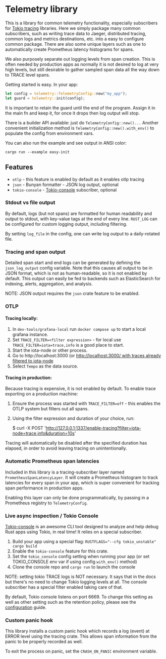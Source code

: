 # Telemetry library

This is a library for common telemetry functionality, especially subscribers for [Tokio tracing](https://github.com/tokio-rs/tracing)
libraries. Here we simply package many common subscribers, such as writing trace data to Jaeger, distributed tracing,
common logs and metrics destinations, etc. into a easy to configure common package. There are also
some unique layers such as one to automatically create Prometheus latency histograms for spans.

We also purposely separate out logging levels from span creation. This is often needed by production apps
as normally it is not desired to log at very high levels, but still desirable to gather sampled span data
all the way down to TRACE level spans.

Getting started is easy. In your app:

```rust
let config = telemetry::TelemetryConfig::new("my_app");
let guard = telemetry::init(config);
```

It is important to retain the guard until the end of the program. Assign it in the main fn and keep it,
for once it drops then log output will stop.

There is a builder API available: just do `TelemetryConfig::new()...` Another convenient initialization method
is `TelemetryConfig::new().with_env()` to populate the config from environment vars.

You can also run the example and see output in ANSI color:

    cargo run --example easy-init

## Features

- `otlp` - this feature is enabled by default as it enables otlp tracing
- `json` - Bunyan formatter - JSON log output, optional
- `tokio-console` - [Tokio-console](https://github.com/tokio-rs/console) subscriber, optional

### Stdout vs file output

By default, logs (but not spans) are formatted for human readability and output to stdout, with key-value tags at the end of every line.
`RUST_LOG` can be configured for custom logging output, including filtering.

By setting `log_file` in the config, one can write log output to a daily-rotated file.

### Tracing and span output

Detailed span start and end logs can be generated by defining the `json_log_output` config variable. Note that this causes all output to be in JSON format, which is not as human-readable, so it is not enabled by default.
This output can easily be fed to backends such as ElasticSearch for indexing, alerts, aggregation, and analysis.

NOTE: JSON output requires the `json` crate feature to be enabled.

### OTLP

#### Tracing locally:

1. In `dev-tools/grafana-local` run `docker compose up` to start a local grafana instance.
2. Set `TRACE_FILTER=<filter expression>` - for local use `TRACE_FILTER=iota=trace,info` is a good place to start.
3. Start the iota-node or other process.
4. Go to http://localhost:3000 (or [http://localhost:3000/ with traces already filtered to iota-node](http://localhost:3000/explore?panes=%7B%22iHz%22:%7B%22datasource%22:%22tempo%22,%22queries%22:%5B%7B%22refId%22:%22A%22,%22datasource%22:%7B%22type%22:%22tempo%22,%22uid%22:%22tempo%22%7D,%22queryType%22:%22traceqlSearch%22,%22limit%22:20,%22filters%22:%5B%7B%22id%22:%22service-name%22,%22tag%22:%22service.name%22,%22operator%22:%22%3D%22,%22scope%22:%22resource%22,%22value%22:%5B%22iota-node%22%5D,%22valueType%22:%22string%22%7D,%7B%22id%22:%22span-name%22,%22tag%22:%22name%22,%22operator%22:%22%3D%22,%22scope%22:%22span%22,%22value%22:%5B%5D,%22valueType%22:%22string%22%7D,%7B%22id%22:%224f3681c5%22,%22operator%22:%22%3D%22,%22scope%22:%22span%22%7D%5D%7D%5D,%22range%22:%7B%22from%22:%22now-5m%22,%22to%22:%22now%22%7D%7D%7D&schemaVersion=1&orgId=1)
5. Select `Tempo` as the data source.

#### Tracing in production:

Because tracing is expensive, it is not enabled by default. To enable trace exporting on a production machine:

1. Ensure the process was started with `TRACE_FILTER=off` - this enables the OTLP system but filters out all spans.

2. Using the filter expression and duration of your choice, run:

   $ curl -X POST 'http://127.0.0.1:1337/enable-tracing?filter=iota-node=trace,info&duration=10s'

Tracing will automatically be disabled after the specified duration has elapsed, in order to avoid leaving tracing on unintentionally.

### Automatic Prometheus span latencies

Included in this library is a tracing-subscriber layer named `PrometheusSpanLatencyLayer`. It will create
a Prometheus histogram to track latencies for every span in your app, which is super convenient for tracking
span performance in production apps.

Enabling this layer can only be done programmatically, by passing in a Prometheus registry to `TelemetryConfig`.

### Live async inspection / Tokio Console

[Tokio-console](https://github.com/tokio-rs/console) is an awesome CLI tool designed to analyze and help debug Rust apps using Tokio, in real time! It relies on a special subscriber.

1. Build your app using a special flag: `RUSTFLAGS="--cfg tokio_unstable" cargo build`
2. Enable the `tokio-console` feature for this crate.
3. Set the `tokio_console` config setting when running your app (or set TOKIO_CONSOLE env var if using config `with_env()` method)
4. Clone the console repo and `cargo run` to launch the console

NOTE: setting tokio TRACE logs is NOT necessary. It says that in the docs but there's no need to change Tokio logging levels at all. The console subscriber has a special filter enabled taking care of that.

By default, Tokio console listens on port 6669. To change this setting as well as other setting such as
the retention policy, please see the [configuration](https://docs.rs/console-subscriber/latest/console_subscriber/struct.Builder.html#configuration) guide.

### Custom panic hook

This library installs a custom panic hook which records a log (event) at ERROR level using the tracing
crate. This allows span information from the panic to be properly recorded as well.

To exit the process on panic, set the `CRASH_ON_PANIC` environment variable.
